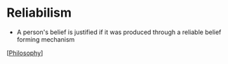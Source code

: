 # Reliabilism

- A person's belief is justified if it was produced through a reliable belief forming mechanism

[[Philosophy]]

[//begin]: # "Autogenerated link references for markdown compatibility"
[philosophy]: philosophy "Philosophy"
[//end]: # "Autogenerated link references"